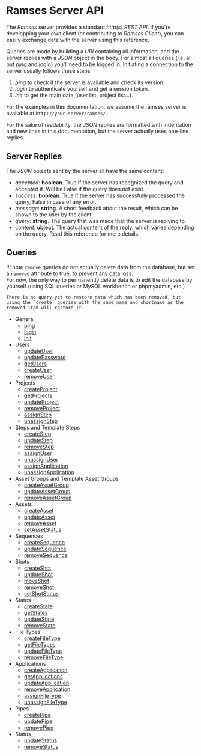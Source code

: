 # Ramses Server API

The *Ramses* server provides a standard *http(s) REST API*. If you're developping your own client (or contributing to *Ramses Client*), you can easily exchange data with the server using this reference.

Queries are made by building a *URI* containing all information, and the server replies with a *JSON* object in the body. For almost all queries (i.e. all but *ping* and *login*) you'll need to be logged in. Initiating a connection to the server usually follows these steps:

1. *ping* to check if the server is available and check its version.
2. *login* to authenticate yourself and get a session token.
3. *init* to get the main data (user list, project list...).

For the examples in this documentation, we assume the ramses server is available at `http://your.server/ramses/`.

For the sake of readability, the *JSON* replies are formatted with indentation and new lines in this documentation, but the server actually uses one-line replies.

## Server Replies

The *JSON* objects sent by the server all have the same content:

- *accepted*: **boolean**. True if the server has recognized the query and accepted it. Will be False if the query does not exist.
- *success*: **boolean**. True if the server has successfully processed the query, False in case of any error.
- *message*: **string**. A short feedback about the result, which can be shown to the user by the client.
- *query*: **string**. The query that was made that the server is replying to.
- *content*: **object**. The actual content of the reply, which varies depending on the query. Read this reference for more details.

## Queries

!!! note
    `remove` queries do not actually delete data from the database, but set a `removed` attribute to true, to prevent any data loss.  
    For now, the only way to permanently delete data is to edit the database by yourself (using SQL queries or MySQL workbench or phpmyadmin, etc.)

    There is no query yet to restore data which has been removed, but using the `create` queries with the same name and shortname as the removed item will restore it.

- General
    - [ping](general.md#ping)
    - [login](general.md#login)
    - [init](general.md#init)
- Users
    - [updateUser](users.md#updateuser)
    - [updatePassword](users.md#updatepassword)
    - [getUsers](users.md#getusers)
    - [createUser](users.md#createuser)
    - [removeUser](users.md#removeuser)
- Projects
    - [createProject](projects#createproject)
    - [getProjects](projects#getprojects)
    - [updateProject](projects#updateproject)
    - [removeProject](projects#removeproject)
    - [assignStep](projects#assignstep)
    - [unassignStep](projects#unassignstep)
- Steps and Template Steps
    - [createStep](steps#createstep)
    - [updateStep](steps#updatestep)
    - [removeStep](steps#removestep)
    - [assignUser](steps#assignuser)
    - [unassignUser](steps#unassignuser)
    - [assignApplication](steps#assignapplication)
    - [unassignApplication](steps#unassignapplication)
- Asset Groups and Template Asset Groups
    - [createAssetGroup](assetgroups#createassetgroup)
    - [updateAssetGroup](assetgroups#updateassetgroup)
    - [removeAssetGroup](assetgroups#removeassetgroup)
- Assets
    - [createAsset](assets#createasset)
    - [updateAsset](assets#updateasset)
    - [removeAsset](assets#removeasset)
    - [setAssetStatus](assets#setassetstatus)
- Sequences
    - [createSequence](sequences#createsequence)
    - [updateSequence](sequences#updatesequence)
    - [removeSequence](sequences#removesequence)
- Shots
    - [createShot](shots#createshot)
    - [updateShot](shots#updateshot)
    - [moveShot](shots#movehot)
    - [removeShot](shots#removeshot)
    - [setShotStatus](shots#setshotstatus)
- States
    - [createState](states#createstate)
    - [getStates](states#getstates)
    - [updateState](states#updatestate)
    - [removeState](states#removestate)
- File Types
    - [createFileType](filetypes#createfiletype)
    - [getFileTypes](filetypes#getfiletype)
    - [updateFileType](filetypes#updatefiletype)
    - [removeFileType](filetypes#removefiletype)
- Applications
    - [createApplication](applications#createapplication)
    - [getApplications](applications#getapplication)
    - [updateApplication](applications#updateapplication)
    - [removeApplication](applications#removeapplication)
    - [assignFileType](steps#assignfiletype)
    - [unassignFileType](steps#unassignfiletype)
- Pipes
    - [createPipe](pipes#createpipe)
    - [updatePipe](pipes#updatepipe)
    - [removePipe](pipes#removepipe)
- Status
    - [updateStatus](status#updatestatus)
    - [removeStatus](status#updatestatus)
